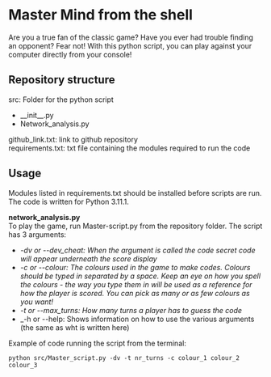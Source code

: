 # Master Mind from the shell
Are you a true fan of the classic game? Have you ever had trouble finding an opponent? Fear not! With this python script, you can play against your computer directly from your console!    

## Repository structure
src: Folder for the python script    
-	\_\_init__.py
- Network_analysis.py

github_link.txt: link to github repository    
requirements.txt: txt file containing the modules required to run the code    

## Usage
Modules listed in requirements.txt should be installed before scripts are run. The code is written for Python 3.11.1.    

__network_analysis.py__     
To play the game, run Master-script.py from the repository folder. The script has 3 arguments:    
- _-dv or --dev_cheat: When the argument is called the code secret code will appear underneath the score display_
- _-c or --colour: The colours used in the game to make codes. Colours should be typed in separated by a space. Keep an eye on how you spell the colours - the way you type them in will be used as a reference for how the player is scored. You can pick as many or as few colours as you want!_
- _-t or --max_turns: How many turns a player has to guess the code_
- _-h or --help: Shows information on how to use the various arguments (the same as wht is written here)

Example of code running the script from the terminal:    
```
python src/Master_script.py -dv -t nr_turns -c colour_1 colour_2 colour_3
```
